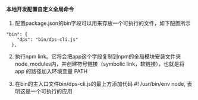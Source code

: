 #### 本地开发配置自定义全局命令
1. 配置package.json的bin字段可以用来存放一个可执行的文件，如下配置所示
```
"bin": {
    "dps": "bin/dps-cli.js"
  },
```
2. 执行npm link。它将会把app这个字段复制到npm的全局模块安装文件夹node_modules内，并创建符号链接（symbolic link，软链接），也就是将 app 的路径加入环境变量 PATH

3. 在bin的主入口文件bin/dps-cli.js的最上方添加代码 #! /usr/bin/env node, 表明这是一个可执行的应用
